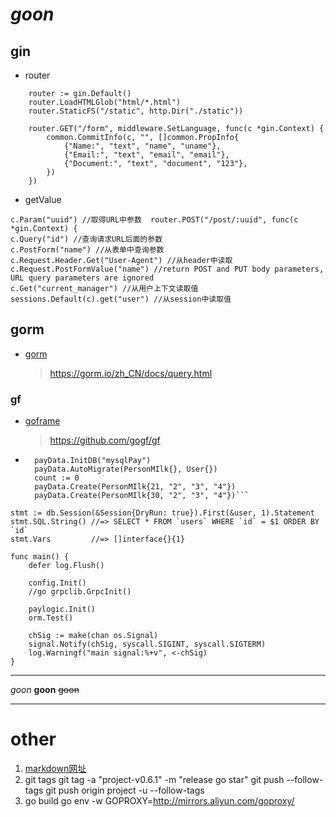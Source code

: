 # *goon*

## gin
* router
```
	router := gin.Default()
	router.LoadHTMLGlob("html/*.html")
	router.StaticFS("/static", http.Dir("./static"))

	router.GET("/form", middleware.SetLanguage, func(c *gin.Context) {
		common.CommitInfo(c, "", []common.PropInfo{
			{"Name:", "text", "name", "uname"},
			{"Email:", "text", "email", "email"},
			{"Document:", "text", "document", "123"},
		})
	})
```

* getValue
```
c.Param("uuid") //取得URL中参数  router.POST("/post/:uuid", func(c *gin.Context) {
c.Query("id") //查询请求URL后面的参数
c.PostForm("name") //从表单中查询参数
c.Request.Header.Get("User-Agent") //从header中读取
c.Request.PostFormValue("name") //return POST and PUT body parameters, URL query parameters are ignored
c.Get("current_manager") //从用户上下文读取值  
sessions.Default(c).get("user") //从session中读取值
```

## gorm 
* [gorm](https://gorm.io/zh_CN/docs/query.html)
    > https://gorm.io/zh_CN/docs/query.html

### gf 
* [goframe](https://github.com/gogf/gf)
    > https://github.com/gogf/gf

* ```	payData := &DB{}
	payData.InitDB("mysqlPay")
	payData.AutoMigrate(PersonMIlk{}, User{})
	count := 0
	payData.Create(PersonMIlk{21, "2", "3", "4"})
	payData.Create(PersonMIlk{30, "2", "3", "4"})```

```
stmt := db.Session(&Session{DryRun: true}).First(&user, 1).Statement
stmt.SQL.String() //=> SELECT * FROM `users` WHERE `id` = $1 ORDER BY `id`
stmt.Vars         //=> []interface{}{1}
```


```
func main() {
	defer log.Flush()

	config.Init()
	//go grpclib.GrpcInit()

	paylogic.Init()
	orm.Test()

	chSig := make(chan os.Signal)
	signal.Notify(chSig, syscall.SIGINT, syscall.SIGTERM)
	log.Warningf("main signal:%+v", <-chSig)
}
```

---
*goon*
**goon**
~~goon~~


***
# other
1. [markdown网址](https://www.cnblogs.com/liugang-vip/p/6337580.html)
2. git tags
git tag -a "project-v0.6.1" -m "release go star"
git push --follow-tags
git push origin project -u --follow-tags
3. go build
go env -w GOPROXY=http://mirrors.aliyun.com/goproxy/